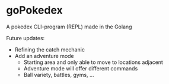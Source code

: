 # goPokedex
A pokedex CLI-program (REPL) made in the Golang

Future updates:
* Refining the catch mechanic
* Add an adventure mode
   * Starting area and only able to move to locations adjacent
   * Adventure mode will offer different commands
   * Ball variety, battles, gyms, ... 
